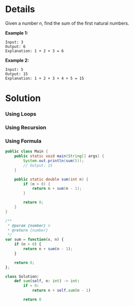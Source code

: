 # Details

Given a number n, find the sum of the first natural numbers.

**Example 1:**

```
Input: 3
Output: 6
Explanation: 1 + 2 + 3 = 6
```

**Example 2:**

```
Input: 5
Output: 15 
Explanation: 1 + 2 + 3 + 4 + 5 = 15
```

# Solution

### Using Loops

### Using Recursion

### Using Formula

```java
public class Main {
	public static void main(String[] args) {
		System.out.println(sum(5));
		// Output: 15
	}

	public static double sum(int n) {
		if (n > 0) {
			return n + sum(n - 1);
		}

		return 0;
	}
}
```

```javascript
/**
 * @param {number} n
 * @return {number}
 */
var sum = function(x, n) {
    if (n > 0) {
        return n + sum(n - 1);
    }

	return 0;
};
```

```python
class Solution:
    def sum(self, n: int) -> int:
        if > 0:
            return n + self.sum(n - 1)

		return 0
```